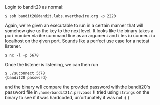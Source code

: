 Login to bandit20 as normal:

```
$ ssh bandit20@bandit.labs.overthewire.org -p 2220
```

Again, we're given an executable to run in a certain manner that will somehow give us the key to the next level. It looks like the binary takes a port number via the command line as an argument and tries to connect to localhost on the given port. Sounds like a perfect use case for a netcat listener. 

```
$ nc -l -p 5678
```

Once the listener is listening, we can then run

```
$ ./suconnect 5678
{bandit20 password}
```

and the binary will compare the provided password with the bandit20's password file in `/home/bandit21/.prevpass` (I tried using `strings` on the binary to see if it was hardcoded, unfortunately it was not :( )
